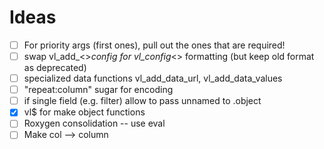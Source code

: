 # Ideas 

- [ ] For priority args (first ones), pull out the ones that are required!
- [ ] swap vl_add_<>_config for vl_config_<> formatting (but keep old format as deprecated)
- [ ] specialized data functions vl_add_data_url, vl_add_data_values
- [ ] "repeat:column" sugar for encoding
- [ ] if single field (e.g. filter) allow to pass unnamed to .object
- [x] vl$ for make object functions
- [ ] Roxygen consolidation -- use eval
- [ ] Make col --> column 